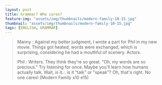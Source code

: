 ```yaml
---
layout: post
title: Grammar? Who cares?
feature-img: "assets/img/thumbnails/modern-family-10-15.jpg"
thumbnail: "assets/img/thumbnails/modern-family-10-15.jpg"
tags: [ENGLISH, GRAMMAR]
---
```


> Manny : Against my better judgment, I wrote a part for Phil in my new movie. Things got heated, words were exchanged, which is surprising, considering he had a mouthful of scenery. Actors.
>
> Phil : Writers. They think they're so great. "Oh, my words are so precious." Try listening for once. Maybe you'll learn how humans actually talk. Wait, is it... is it "talk" or "speak"? Oh, that's right. No one cares! (Modern Family s10 e15)


